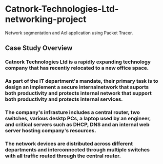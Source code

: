 # Catnork-Technologies-Ltd-networking-project
Network segmentation and Acl application using Packet Tracer.

## Case Study Overview 
### Catnork Technologies Ltd is a rapidly expanding technology company that has recentiy relocated to a new office space. 
### As part of the IT department's mandate, their primary task is to design an implement a secure internalnetwork that suports both productivity and protects internal network that support both productivity and protects internal services.
### The company's infrasture includes a central router, two switches, various desktp PCs, a laptop used by an engineer, and critical servers such as DHCP, DNS and an internal web server hosting company's resources.
### The network devices are distributed across different departments and interconnected through multiple switches with all traffic routed through the central router.


